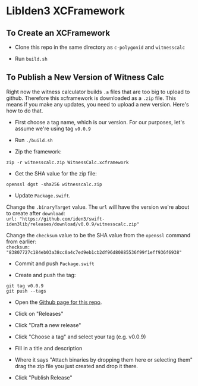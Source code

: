 # LibIden3 XCFramework 

## To Create an XCFramework

- Clone this repo in the same directory as `c-polygonid` and
  `witnesscalc`

- Run `build.sh`

## To Publish a New Version of Witness Calc

Right now the witness calculator builds `.a` files that are too big to upload to github.  Therefore this xcframework is downloaded as a `.zip` file.  This means if you make any updates, you need to upload a new version.  Here's how to do that.

- First choose a tag name, which is our version.  For our purposes, let's assume we're using tag `v0.0.9`

- Run `./build.sh`

- Zip the framework:
```
zip -r witnesscalc.zip WitnessCalc.xcframework
```

- Get the SHA value for the zip file:
```
openssl dgst -sha256 witnesscalc.zip
```

- Update `Package.swift`.

Change the `.binaryTarget` value.  The `url` will have the version we're about to create after `download`:  
`url: "https://github.com/iden3/swift-iden3lib/releases/download/v0.0.9/witnesscalc.zip"`

Change the `checksum` value to be the SHA value from the `openssl` command from earlier:  
`checksum: "83807727c184eb03a38cc0a4c7ed9eb1cb2df96d80885536f99f1eff936f6938"` 

- Commit and push `Package.swift`

- Create and push the tag:
```
git tag v0.0.9
git push --tags
```

- Open the [Github page for this repo](https://github.com/iden3/swift-iden3lib).

- Click on "Releases"

- Click "Draft a new release"

- Click "Choose a tag" and select your tag (e.g. v0.0.9)

- Fill in a title and description

- Where it says "Attach binaries by dropping them here or selecting them" drag the zip file you just created and drop it there.

- Click "Publish Release"
